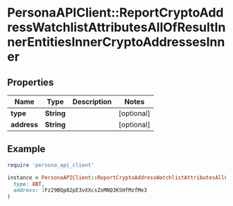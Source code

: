 # PersonaAPIClient::ReportCryptoAddressWatchlistAttributesAllOfResultInnerEntitiesInnerCryptoAddressesInner

## Properties

| Name | Type | Description | Notes |
| ---- | ---- | ----------- | ----- |
| **type** | **String** |  | [optional] |
| **address** | **String** |  | [optional] |

## Example

```ruby
require 'persona_api_client'

instance = PersonaAPIClient::ReportCryptoAddressWatchlistAttributesAllOfResultInnerEntitiesInnerCryptoAddressesInner.new(
  type: XBT,
  address: 1Fz29BQp82pE3vXXcsZoMNQ3KSHfMzfMe3
)
```

